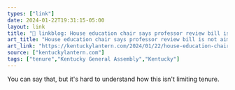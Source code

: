 ```yaml
---
types: ["link"]
date: 2024-01-22T19:31:15-05:00
layout: link
title: "🔗 linkblog: House education chair says professor review bill is not aimed at limiting tenure in Kentucky - Kentucky Lantern'"
art_title: "House education chair says professor review bill is not aimed at limiting tenure in Kentucky - Kentucky Lantern"
art_link: "https://kentuckylantern.com/2024/01/22/house-education-chair-says-professor-review-bill-is-not-aimed-at-limiting-tenure-in-kentucky/"
source: ["kentuckylantern.com"]
tags: ["tenure","Kentucky General Assembly","Kentucky"]
---
```

You can say that, but it's hard to understand how this isn't limiting tenure.
